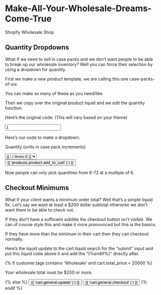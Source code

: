 # Make-All-Your-Wholesale-Dreams-Come-True
Shopify Wholesale Shop

<h2>Quantity Dropdowns</h2>

What if we need to sell in case packs and we don’t want people to be able to break up our wholesale inventory? Well you can force their selection by using a dropdown for quantity. 


First we make a new product template, we are calling this one case-packs-of-six:

You can make as many of these as you need/like. 

Then we copy over the original product liquid and we edit the quantity function. 

Here’s the original code: (This will vary based on your theme)


<div class="qty"> <a class="minus_btn" ></a>
                      <input type="text" id="quantity" name="quantity" class="txtbox" value="1" min="1">
                      <a class="plus_btn" ></a> 
                    </div>

 
Here’s our code to make a dropdown: 

 <div class="units_in_case_packs"> 
                          <p> Quantity (units in case pack increments)</p></div>
                          <div class="quantity_dropdown"><!--style class for the dropdown>-->
                     <label for="qty"></label>
					<select id="quantity" name="quantity">
						{% for i in (1..12) %} <!-- i is the interval value that we are going to multiplying. -->
                      <option value="{{ i | times:6}}">{{ i | times:6 }}</option> <!-- we use a multiple that corresponds to your case pack in this case we have packs of 6 but you can use any multiple. -->
							{% endfor %}
								</select></div>
                      <input type="submit" name="add" class="btn_c" id="addToCart" value="{{ 'products.product.add_to_cart' | t }}">


Now people can only pick quantities from 6-72 at a multiple of 6. 

<h2>Checkout Minimums </h2>

What if your client wants a minimum order total? Well that’s a simple liquid fix. Let’s say we want at least a $200 dollar subtotal otherwise we don’t want them to be able to check out. 

If they don’t have a sufficient subtitle the checkout button isn’t visible. We can of course style this and make it more pronounced but this is the basics. 

If they have more than the minimum in their cart then they can checkout normally. 

Here’s the liquid update to the cart.liquid search for the “submit” input and put this liquid code above it and add the “{%endif%}” directly after. 

{% if customer.tags contains 'Wholesale' and cart.total_price < 20000 %}
        <p> Your wholesale total must be $200 or more.</p>
         {% else %}
          <input type="submit" name="update" class="btn--secondary update-cart" value="{{ 'cart.general.update' | t }}">
          <input type="submit" name="checkout" class="btn checkout" value="{{ 'cart.general.checkout' | t }}">
			{% endif %}
